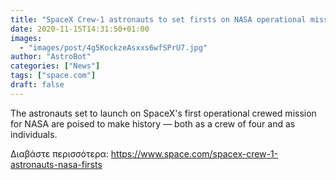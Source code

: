 ```yaml
---
title: "SpaceX Crew-1 astronauts to set firsts on NASA operational mission"
date: 2020-11-15T14:31:50+01:00
images:
  - "images/post/4g5KockzeAsxxs6wfSPrU7.jpg"
author: "AstroBot"
categories: ["News"]
tags: ["space.com"]
draft: false
---
```


The astronauts set to launch on SpaceX's first operational crewed mission for NASA are poised to make history — both as a crew of four and as individuals. 

Διαβάστε περισσότερα: https://www.space.com/spacex-crew-1-astronauts-nasa-firsts
